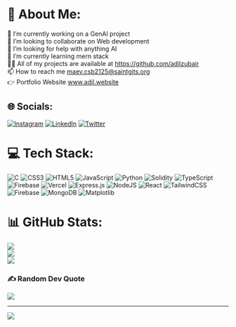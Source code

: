 # 💫 About Me:
🔭 I’m currently working on a GenAI project<br>👯 I’m looking to collaborate on Web development<br>🤝 I’m looking for help with anything AI<br>🌱 I’m currently learning mern stack<br>👨‍💻 All of my projects are available at https://github.com/adilzubair<br>📫 How to reach me maev.csb2125@saintgits.org <br>👉 Portfolio Website www.adil.website


## 🌐 Socials:
[![Instagram](https://img.shields.io/badge/Instagram-%23E4405F.svg?logo=Instagram&logoColor=white)](https://instagram.com/ad1l.zubair) [![LinkedIn](https://img.shields.io/badge/LinkedIn-%230077B5.svg?logo=linkedin&logoColor=white)](https://linkedin.com/in/muhamedadil) [![Twitter](https://img.shields.io/badge/Twitter-%231DA1F2.svg?logo=Twitter&logoColor=white)](https://twitter.com/adilwritescode) 

# 💻 Tech Stack:
![C](https://img.shields.io/badge/c-%2300599C.svg?style=for-the-badge&logo=c&logoColor=white) ![CSS3](https://img.shields.io/badge/css3-%231572B6.svg?style=for-the-badge&logo=css3&logoColor=white) ![HTML5](https://img.shields.io/badge/html5-%23E34F26.svg?style=for-the-badge&logo=html5&logoColor=white) ![JavaScript](https://img.shields.io/badge/javascript-%23323330.svg?style=for-the-badge&logo=javascript&logoColor=%23F7DF1E) ![Python](https://img.shields.io/badge/python-3670A0?style=for-the-badge&logo=python&logoColor=ffdd54) ![Solidity](https://img.shields.io/badge/Solidity-%23363636.svg?style=for-the-badge&logo=solidity&logoColor=white) ![TypeScript](https://img.shields.io/badge/typescript-%23007ACC.svg?style=for-the-badge&logo=typescript&logoColor=white) ![Firebase](https://img.shields.io/badge/firebase-%23039BE5.svg?style=for-the-badge&logo=firebase) ![Vercel](https://img.shields.io/badge/vercel-%23000000.svg?style=for-the-badge&logo=vercel&logoColor=white) ![Express.js](https://img.shields.io/badge/express.js-%23404d59.svg?style=for-the-badge&logo=express&logoColor=%2361DAFB) ![NodeJS](https://img.shields.io/badge/node.js-6DA55F?style=for-the-badge&logo=node.js&logoColor=white) ![React](https://img.shields.io/badge/react-%2320232a.svg?style=for-the-badge&logo=react&logoColor=%2361DAFB) ![TailwindCSS](https://img.shields.io/badge/tailwindcss-%2338B2AC.svg?style=for-the-badge&logo=tailwind-css&logoColor=white) ![Firebase](https://img.shields.io/badge/Firebase-039BE5?style=for-the-badge&logo=Firebase&logoColor=white) ![MongoDB](https://img.shields.io/badge/MongoDB-%234ea94b.svg?style=for-the-badge&logo=mongodb&logoColor=white) ![Matplotlib](https://img.shields.io/badge/Matplotlib-%23ffffff.svg?style=for-the-badge&logo=Matplotlib&logoColor=black)
# 📊 GitHub Stats:
![](https://github-readme-stats.vercel.app/api?username=adilzubair&theme=dark&hide_border=true&include_all_commits=false&count_private=false)<br/>
![](https://github-readme-streak-stats.herokuapp.com/?user=adilzubair&theme=dark&hide_border=true)<br/>
![](https://github-readme-stats.vercel.app/api/top-langs/?username=adilzubair&theme=dark&hide_border=true&include_all_commits=false&count_private=false&layout=compact)

### ✍️ Random Dev Quote
![](https://quotes-github-readme.vercel.app/api?type=horizontal&theme=dark)

---
[![](https://visitcount.itsvg.in/api?id=adilzubair&icon=0&color=0)](https://visitcount.itsvg.in)

<!-- Proudly created with GPRM ( https://gprm.itsvg.in ) -->
